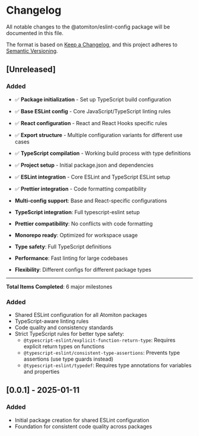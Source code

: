 # Changelog

All notable changes to the @atomiton/eslint-config package will be documented in
this file.

The format is based on [Keep a Changelog](https://keepachangelog.com/en/1.0.0/),
and this project adheres to
[Semantic Versioning](https://semver.org/spec/v2.0.0.html).

## [Unreleased]

### Added
- ✅ **Package initialization** - Set up TypeScript build configuration
- ✅ **Base ESLint config** - Core JavaScript/TypeScript linting rules
- ✅ **React configuration** - React and React Hooks specific rules
- ✅ **Export structure** - Multiple configuration variants for different use
  cases
- ✅ **TypeScript compilation** - Working build process with type definitions



- ✅ **Project setup** - Initial package.json and dependencies
- ✅ **ESLint integration** - Core ESLint and TypeScript ESLint setup
- ✅ **Prettier integration** - Code formatting compatibility





- **Multi-config support**: Base and React-specific configurations
- **TypeScript integration**: Full typescript-eslint setup
- **Prettier compatibility**: No conflicts with code formatting
- **Monorepo ready**: Optimized for workspace usage



- **Type safety**: Full TypeScript definitions
- **Performance**: Fast linting for large codebases
- **Flexibility**: Different configs for different package types

---

**Total Items Completed**: 6 major milestones

### Added

- Shared ESLint configuration for all Atomiton packages
- TypeScript-aware linting rules
- Code quality and consistency standards
- Strict TypeScript rules for better type safety:
  - `@typescript-eslint/explicit-function-return-type`: Requires explicit return
    types on functions
  - `@typescript-eslint/consistent-type-assertions`: Prevents type assertions
    (use type guards instead)
  - `@typescript-eslint/typedef`: Requires type annotations for variables and
    properties

## [0.0.1] - 2025-01-11

### Added

- Initial package creation for shared ESLint configuration
- Foundation for consistent code quality across packages
